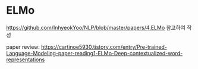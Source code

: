 # ELMo 

https://github.com/InhyeokYoo/NLP/blob/master/papers/4.ELMo 참고하여 작성

paper review: https://cartinoe5930.tistory.com/entry/Pre-trained-Language-Modeling-paper-reading1-ELMo-Deep-contextualized-word-representations
